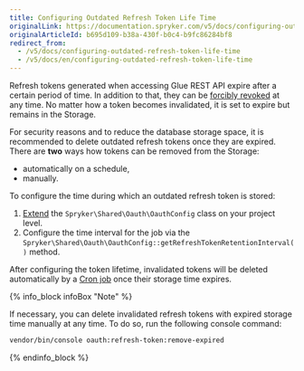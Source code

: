 ```yaml
---
title: Configuring Outdated Refresh Token Life Time
originalLink: https://documentation.spryker.com/v5/docs/configuring-outdated-refresh-token-life-time
originalArticleId: b695d109-b38a-430f-b0c4-b9fc86284bf8
redirect_from:
  - /v5/docs/configuring-outdated-refresh-token-life-time
  - /v5/docs/en/configuring-outdated-refresh-token-life-time
---
```


Refresh tokens generated when accessing Glue REST API expire after a certain period of time. In addition to that, they can be [forcibly revoked](/docs/scos/dev/glue-api-guides/{{page.version}}/authentication-and-authorization.html#token-revocation) at any time. No matter how a token becomes invalidated, it is set to expire but remains in the Storage.

For security reasons and to reduce the database storage space, it is recommended to delete outdated refresh tokens once they are expired. There are **two** ways how tokens can be removed from the Storage:

* automatically on a schedule,
* manually.

To configure the time during which an outdated refresh token is stored:

1. [Extend](/docs/scos/dev/back-end-development/extending-spryker/extending-the-spryker-core-functionality.html) the `Spryker\Shared\Oauth\OauthConfig` class on your project level.
2. Configure the time interval for the job via the `Spryker\Shared\Oauth\OauthConfig::getRefreshTokenRetentionInterval()` method.

After configuring the token lifetime, invalidated tokens will be deleted automatically by a [Cron job](/docs/scos/dev/features/202005.0/sdk/cronjob-scheduling.html) once their storage time expires.

{% info_block infoBox "Note" %}

If necessary, you can delete invalidated refresh tokens with expired storage time manually at any time. To do so, run the following console command:
```bash
vendor/bin/console oauth:refresh-token:remove-expired
```

{% endinfo_block %}


